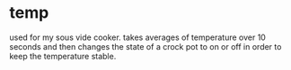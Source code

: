temp
====
used for my sous vide cooker. takes averages of temperature over 10 seconds and then changes the state of a crock pot to on or off in order to keep the temperature stable.
